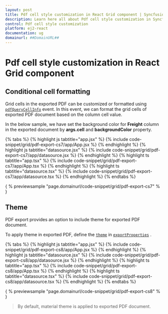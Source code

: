 ```yaml
---
layout: post
title: Pdf cell style customization in React Grid component | Syncfusion
description: Learn here all about Pdf cell style customization in Syncfusion React Grid component of Syncfusion Essential JS 2 and more.
control: Pdf cell style customization 
platform: ej2-react
documentation: ug
domainurl: ##DomainURL##
---
```


# Pdf cell style customization in React Grid component

## Conditional cell formatting

Grid cells in the exported PDF can be customized or formatted using [`pdfQueryCellInfo`](https://ej2.syncfusion.com/angular/documentation/api/grid/pdfQueryCellInfoEventArgs/#cell) event. In this event, we can format the grid cells of exported PDF document based on the column cell value.

In the below sample, we have set the background color for **Freight** column in the exported document by **args.cell** and **backgroundColor** property.

{% tabs %}
{% highlight js tabtitle="app.jsx" %}
{% include code-snippet/grid/pdf-export-cs7/app/App.jsx %}
{% endhighlight %}
{% highlight js tabtitle="datasource.jsx" %}
{% include code-snippet/grid/pdf-export-cs7/app/datasource.jsx %}
{% endhighlight %}
{% highlight ts tabtitle="app.tsx" %}
{% include code-snippet/grid/pdf-export-cs7/app/App.tsx %}
{% endhighlight %}
{% highlight ts tabtitle="datasource.tsx" %}
{% include code-snippet/grid/pdf-export-cs7/app/datasource.tsx %}
{% endhighlight %}
{% endtabs %}

{ % previewsample "page.domainurl/code-snippet/grid/pdf-export-cs7" % }

## Theme

PDF export provides an option to include theme for exported PDF document.

To apply theme in exported PDF, define the [`theme`](https://ej2.syncfusion.com/angular/documentation/api/grid/pdfExportProperties/#theme) in [`exportProperties`](https://ej2.syncfusion.com/angular/documentation/api/grid/pdfExportProperties/) .

{% tabs %}
{% highlight js tabtitle="app.jsx" %}
{% include code-snippet/grid/pdf-export-cs8/app/App.jsx %}
{% endhighlight %}
{% highlight js tabtitle="datasource.jsx" %}
{% include code-snippet/grid/pdf-export-cs8/app/datasource.jsx %}
{% endhighlight %}
{% highlight ts tabtitle="app.tsx" %}
{% include code-snippet/grid/pdf-export-cs8/app/App.tsx %}
{% endhighlight %}
{% highlight ts tabtitle="datasource.tsx" %}
{% include code-snippet/grid/pdf-export-cs8/app/datasource.tsx %}
{% endhighlight %}
{% endtabs %}

{ % previewsample "page.domainurl/code-snippet/grid/pdf-export-cs8" % }

> By default, material theme is applied to exported PDF document.